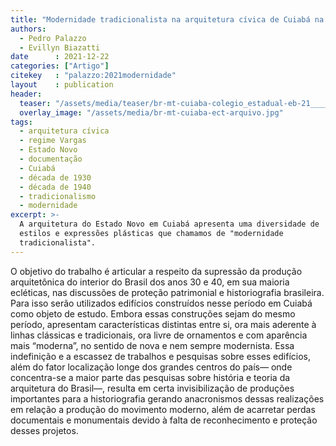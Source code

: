 ```yaml
---
title: "Modernidade tradicionalista na arquitetura cívica de Cuiabá na era Vargas"
authors:
  - Pedro Palazzo
  - Evillyn Biazatti
date      : 2021-12-22
categories: ["Artigo"]
citekey   : "palazzo:2021modernidade"
layout    : publication
header:
  teaser: "/assets/media/teaser/br-mt-cuiaba-colegio_estadual-eb-21____.jpg"
  overlay_image: "/assets/media/br-mt-cuiaba-ect-arquivo.jpg"
tags:
  - arquitetura cívica
  - regime Vargas
  - Estado Novo
  - documentação
  - Cuiabá
  - década de 1930
  - década de 1940
  - tradicionalismo
  - modernidade
excerpt: >-
  A arquitetura do Estado Novo em Cuiabá apresenta uma diversidade de
  estilos e expressões plásticas que chamamos de "modernidade
  tradicionalista".
---
```


O objetivo do trabalho é articular a respeito da supressão da produção
arquitetônica do interior do Brasil dos anos 30 e 40, em sua maioria
ecléticas, nas discussões de proteção patrimonial e historiografia
brasileira. Para isso serão utilizados edifícios construídos nesse período
em Cuiabá como objeto de estudo. Embora essas construções sejam do mesmo
período, apresentam características distintas entre si, ora mais aderente à
linhas clássicas e tradicionais, ora livre de ornamentos e com aparência
mais “moderna”, no sentido de nova e nem sempre modernista. Essa indefinição
e a escassez de trabalhos e pesquisas sobre esses edifícios, além do fator
localização longe dos grandes centros do país— onde concentra-se a maior
parte das pesquisas sobre história e teoria da arquitetura do Brasil—,
resulta em certa invisibilização de produções importantes para a
historiografia gerando anacronismos dessas realizações em relação a produção
do movimento moderno, além de acarretar perdas documentais e monumentais
devido à falta de reconhecimento e proteção desses projetos.
